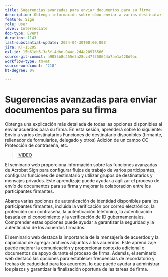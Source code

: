```yaml
---
title: Sugerencias avanzadas para enviar documentos para su firma
description: Obtenga información sobre cómo enviar a varios destinatarios Funciones de destinatario disponibles (firmante, rellenador de formularios, delegado y otros) Agregar un campo CC Protección de contraseña y más.
feature: Sign
role: User
level: Intermediate
doc-type: Event
duration: 1143
last-substantial-update: 2024-04-30T00:00:00Z
jira: KT-15295
exl-id: 15b61eb5-3a5f-4dbe-94ac-2d4a20976566
source-git-commit: a9055b8c455e5a28cc47f350644a7ae1a428d9bc
workflow-type: tm+mt
source-wordcount: '218'
ht-degree: 0%

---
```


# Sugerencias avanzadas para enviar documentos para su firma

Obtenga una explicación más detallada de todas las opciones disponibles al enviar acuerdos para su firma. En esta sesión, aprenderá sobre lo siguiente: Envío a varios destinatarios Funciones de destinatario disponibles (firmante, rellenador de formularios, delegado y otros) Adición de un campo CC Protección de contraseña, etc.

>[!VIDEO](https://video.tv.adobe.com/v/3428186/?learn=on)

El seminario web proporciona información sobre las funciones avanzadas de Acrobat Sign para configurar flujos de trabajo de varios participantes, configurar funciones de destinatario y utilizar grupos de destinatarios y mensajes privados. Este aprendizaje puede ayudar a agilizar el proceso de envío de documentos para su firma y mejorar la colaboración entre los participantes firmantes.

Abarca varias opciones de autenticación de identidad disponibles para los participantes firmantes, incluida la verificación por correo electrónico, la protección con contraseña, la autenticación telefónica, la autenticación basada en el conocimiento y la verificación de ID gubernamentales. Comprender estas opciones puede ayudar a garantizar la seguridad y la autenticidad de los acuerdos firmados.

El seminario web destaca la importancia de la mensajería de acuerdos y la capacidad de agregar archivos adjuntos a los acuerdos. Este aprendizaje puede mejorar la comunicación y proporcionar contexto adicional o documentos de apoyo durante el proceso de firma. Además, el seminario web destacó las opciones para establecer frecuencias de recordatorio y fechas de caducidad para los acuerdos, lo que puede ayudar a administrar los plazos y garantizar la finalización oportuna de las tareas de firma.
